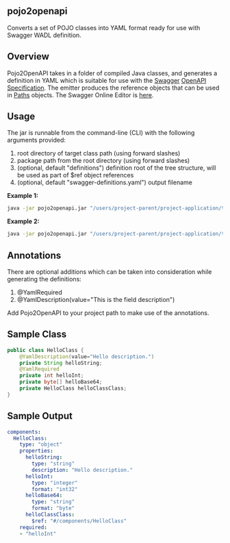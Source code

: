 ## pojo2openapi

Converts a set of POJO classes into YAML format ready for use with Swagger WADL definition.

## Overview

Pojo2OpenAPI takes in a folder of compiled Java classes, and generates a definition in YAML which is suitable for use with the [Swagger](https://swagger.io/) [OpenAPI Specification](https://swagger.io/specification/). The emitter produces the reference objects that can be used in [Paths](https://swagger.io/specification/#pathsObject) objects. The Swagger Online Editor is [here](https://editor.swagger.io).

## Usage

The jar is runnable from the command-line (CLI) with the following arguments provided:

1. root directory of target class path (using forward slashes)
2. package path from the root directory (using forward slashes)
3. (optional, default "definitions") definition root of the tree structure, will be used as part of $ref object references
4. (optional, default "swagger-definitions.yaml") output filename

**Example 1:**
```bat
java -jar pojo2openapi.jar "/users/project-parent/project-application/target/classes/" "com/kensoft/pojo2openapi/beans"
```
**Example 2:**
```bat
java -jar pojo2openapi.jar "/users/project-parent/project-application/target/classes/" "com/kensoft/pojo2openapi/beans" "components" "swagger-comps.yaml"
```

## Annotations

There are optional additions which can be taken into consideration while generating the definitions:

1. @YamlRequired
2. @YamlDescription(value="This is the field description")

Add Pojo2OpenAPI to your project path to make use of the annotations.

## Sample Class

```java
public class HelloClass {
	@YamlDescription(value="Hello description.")
	private String helloString;
	@YamlRequired
	private int helloInt;
	private byte[] helloBase64;
	private HelloClass helloClassClass;
}
```
## Sample Output

```yaml
components:
  HelloClass:
    type: "object"
    properties:
      helloString:
        type: "string"
        description: "Hello description."
      helloInt:
        type: "integer"
        format: "int32"
      helloBase64:
        type: "string"
        format: "byte"
      helloClassClass:
        $ref: "#/components/HelloClass"
    required:
    - "helloInt"
```
